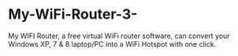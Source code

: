 # My-WiFi-Router-3-
My WIFI Router, a free virtual WiFi router software, can convert your Windows XP, 7 &amp; 8 laptop/PC into a WiFi Hotspot with one click.
